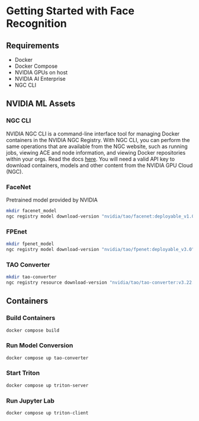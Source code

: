 # Getting Started with Face Recognition

## Requirements

- Docker
- Docker Compose
- NVIDIA GPUs on host
- NVIDIA AI Enterprise
- NGC CLI

## NVIDIA ML Assets

### NGC CLI

NVIDIA NGC CLI is a command-line interface tool for managing Docker containers in the NVIDIA NGC Registry. With NGC CLI, you can perform the same operations that are available from the NGC website, such as running jobs, viewing ACE and node information, and viewing Docker repositories within your orgs. Read the docs [here](https://docs.ngc.nvidia.com/cli/index.html). You will need a valid API key to download containers, models and other content from the NVIDIA GPU Cloud (NGC).


### FaceNet

Pretrained model provided by NVIDIA

```sh
mkdir facenet_model
ngc registry model download-version "nvidia/tao/facenet:deployable_v1.0" --dest facenet_model
```

### FPEnet

```sh
mkdir fpenet_model
ngc registry model download-version "nvidia/tao/fpenet:deployable_v3.0" --dest fpenet_model
```

### TAO Converter

```sh
mkdir tao-converter
ngc registry resource download-version "nvidia/tao/tao-converter:v3.22.05_trt8.2_x86" --dest tao-converter
```

## Containers

### Build Containers

```sh
docker compose build
```

### Run Model Conversion

```sh
docker compose up tao-converter
```

### Start Triton

```sh
docker compose up triton-server
```

### Run Jupyter Lab

```sh
docker compose up triton-client
```
